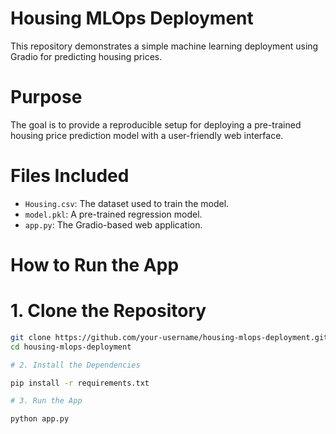 # Housing MLOps Deployment

This repository demonstrates a simple machine learning deployment using Gradio for predicting housing prices.

# Purpose

The goal is to provide a reproducible setup for deploying a pre-trained housing price prediction model with a user-friendly web interface.

# Files Included

- `Housing.csv`: The dataset used to train the model.
- `model.pkl`: A pre-trained regression model.
- `app.py`: The Gradio-based web application.

# How to Run the App

# 1. Clone the Repository

```bash
git clone https://github.com/your-username/housing-mlops-deployment.git
cd housing-mlops-deployment

# 2. Install the Dependencies

pip install -r requirements.txt

# 3. Run the App

python app.py
